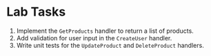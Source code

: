# Lab Tasks
1. Implement the `GetProducts` handler to return a list of products.
2. Add validation for user input in the `CreateUser` handler.
3. Write unit tests for the `UpdateProduct` and `DeleteProduct` handlers.
